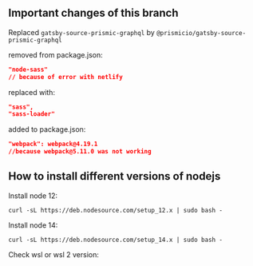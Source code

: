 ## Important changes of this branch

Replaced `gatsby-source-prismic-graphql` by `@prismicio/gatsby-source-prismic-graphql`

removed from package.json:
```json
"node-sass"
// because of error with netlify
```
replaced with:
```json
"sass",
"sass-loader"
```

added to package.json:
```json
"webpack": webpack@4.19.1
//because webpack@5.11.0 was not working
```

## How to install different versions of nodejs

Install node 12:
```
curl -sL https://deb.nodesource.com/setup_12.x | sudo bash -
```

Install node 14:
```
curl -sL https://deb.nodesource.com/setup_14.x | sudo bash -
```

Check wsl or wsl 2 version:
```
